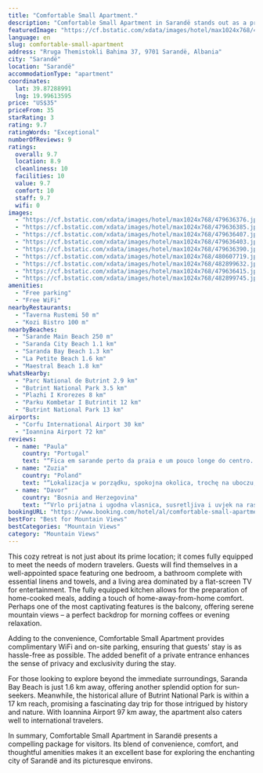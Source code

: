 ```yaml
---
title: "Comfortable Small Apartment."
description: "Comfortable Small Apartment in Sarandë stands out as a prime choice for travelers seeking both convenience and comfort."
featuredImage: "https://cf.bstatic.com/xdata/images/hotel/max1024x768/479636376.jpg?k=1a6b8544d19b59025c70b8d91d4b660eb7f87b9a92b13c95b8ae11bc0709037f&o=&hp=1"
language: en
slug: comfortable-small-apartment
address: "Rruga Themistokli Bahima 37, 9701 Sarandë, Albania"
city: "Sarandë"
location: "Sarandë"
accommodationType: "apartment"
coordinates:
  lat: 39.87288991
  lng: 19.99613595
price: "US$35"
priceFrom: 35
starRating: 3
rating: 9.7
ratingWords: "Exceptional"
numberOfReviews: 9
ratings:
  overall: 9.7
  location: 8.9
  cleanliness: 10
  facilities: 10
  value: 9.7
  comfort: 10
  staff: 9.7
  wifi: 0
images:
  - "https://cf.bstatic.com/xdata/images/hotel/max1024x768/479636376.jpg?k=1a6b8544d19b59025c70b8d91d4b660eb7f87b9a92b13c95b8ae11bc0709037f&o=&hp=1"
  - "https://cf.bstatic.com/xdata/images/hotel/max1024x768/479636385.jpg?k=88f01f1a394acba7b47b27a43f4236dce385865902391f95a919ab67517cc90e&o=&hp=1"
  - "https://cf.bstatic.com/xdata/images/hotel/max1024x768/479636407.jpg?k=2c038ec7237cd8d4fbd635af6f2c81c80ae61d4942cf67cd438868d98ec9805f&o=&hp=1"
  - "https://cf.bstatic.com/xdata/images/hotel/max1024x768/479636403.jpg?k=55353287ec527ba3d84a1a19cf0004e70055f5f616d696f6605776091de85c64&o=&hp=1"
  - "https://cf.bstatic.com/xdata/images/hotel/max1024x768/479636390.jpg?k=03d0bf5073e7f41348dff990b927715ad23369df3b54b568b75c08b979cabecf&o=&hp=1"
  - "https://cf.bstatic.com/xdata/images/hotel/max1024x768/480607719.jpg?k=7bd48ebaa7a3e2e51b1b2502df78c11fb9e3a12718fd51fd65eea3b79c86f868&o=&hp=1"
  - "https://cf.bstatic.com/xdata/images/hotel/max1024x768/482899632.jpg?k=bcf3cadaf3cc3791912c6564d6484ac00f9384bf86a9e18871a2cb999fc67ad1&o=&hp=1"
  - "https://cf.bstatic.com/xdata/images/hotel/max1024x768/479636415.jpg?k=36535cb21b4934349d4f88bfb3c60afc01f161a8ec50e2376ec79c8f8b5f964a&o=&hp=1"
  - "https://cf.bstatic.com/xdata/images/hotel/max1024x768/482899745.jpg?k=d0aa5a772c750f301795f767e7c56eaa7920f33ec2083231a430099ef0948158&o=&hp=1"
amenities:
  - "Free parking"
  - "Free WiFi"
nearbyRestaurants:
  - "Taverna Rustemi 50 m"
  - "Kozi Bistro 100 m"
nearbyBeaches:
  - "Sarande Main Beach 250 m"
  - "Saranda City Beach 1.1 km"
  - "Saranda Bay Beach 1.3 km"
  - "La Petite Beach 1.6 km"
  - "Maestral Beach 1.8 km"
whatsNearby:
  - "Parc National de Butrint 2.9 km"
  - "Butrint National Park 3.5 km"
  - "Plazhi I Krorezes 8 km"
  - "Parku Kombetar I Butrintit 12 km"
  - "Butrint National Park 13 km"
airports:
  - "Corfu International Airport 30 km"
  - "Ioannina Airport 72 km"
reviews:
  - name: "Paula"
    country: "Portugal"
    text: "“Fica em sarande perto da praia e um pouco longe do centro. Mas o apartamento é agradável e tem tudo o que é preciso adorámos”"
  - name: "Zuzia"
    country: "Poland"
    text: "“Lokalizacja w porządku, spokojna okolica, trochę na uboczu, ale ok. 15min do publicznej plaży i dużo bliżej plaże prywatne. Świetne wyposażenie, kuchnia, TV, łazienka. Przywitała nas Pani domowymi wypiekami, wodą i serem, co było przemiłym...”"
  - name: "Davor"
    country: "Bosnia and Herzegovina"
    text: "“Vrlo prijatna i ugodna vlasnica, susretljiva i uvjek na raspolaganju. Docekani smo sa nekoliko ustipaka i komada odlicnog sira i zdjelom divnih domacih smokava ubranih netom prije sluzenja. Smjestajna jedinica sa svim pratecim sadrzajima izuzetno...”"
bookingURL: "https://www.booking.com/hotel/al/comfortable-small-apartment.en-gb.html?aid=8035640"
bestFor: "Best for Mountain Views"
bestCategories: "Mountain Views"
category: "Mountain Views"
---
```


This cozy retreat is not just about its prime location; it comes fully equipped to meet the needs of modern travelers. Guests will find themselves in a well-appointed space featuring one bedroom, a bathroom complete with essential linens and towels, and a living area dominated by a flat-screen TV for entertainment. The fully equipped kitchen allows for the preparation of home-cooked meals, adding a touch of home-away-from-home comfort. Perhaps one of the most captivating features is the balcony, offering serene mountain views – a perfect backdrop for morning coffees or evening relaxation.

Adding to the convenience, Comfortable Small Apartment provides complimentary WiFi and on-site parking, ensuring that guests' stay is as hassle-free as possible. The added benefit of a private entrance enhances the sense of privacy and exclusivity during the stay.

For those looking to explore beyond the immediate surroundings, Saranda Bay Beach is just 1.6 km away, offering another splendid option for sun-seekers. Meanwhile, the historical allure of Butrint National Park is within a 17 km reach, promising a fascinating day trip for those intrigued by history and nature. With Ioannina Airport 97 km away, the apartment also caters well to international travelers.

In summary, Comfortable Small Apartment in Sarandë presents a compelling package for visitors. Its blend of convenience, comfort, and thoughtful amenities makes it an excellent base for exploring the enchanting city of Sarandë and its picturesque environs.
